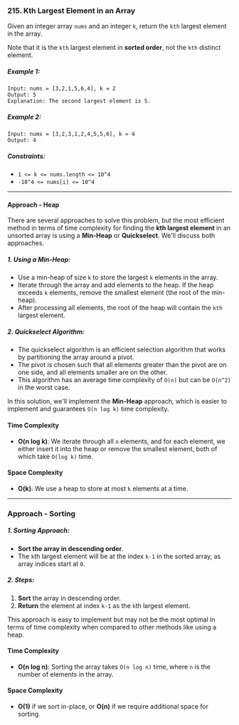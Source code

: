 ### 215. Kth Largest Element in an Array

Given an integer array `nums` and an integer `k`, return the `kth` largest element in the array.

Note that it is the `kth` largest element in **sorted order**, not the `kth` distinct element.

##### Example 1:

```plaintext
Input: nums = [3,2,1,5,6,4], k = 2
Output: 5
Explanation: The second largest element is 5.
```

##### Example 2:

```plaintext
Input: nums = [3,2,3,1,2,4,5,5,6], k = 4
Output: 4
```

##### Constraints:
- `1 <= k <= nums.length <= 10^4`
- `-10^4 <= nums[i] <= 10^4`

---

#### Approach - Heap

There are several approaches to solve this problem, but the most efficient method in terms of time complexity for finding the **kth largest element** in an unsorted array is using a **Min-Heap** or **Quickselect**. We'll discuss both approaches.

##### 1. Using a Min-Heap:
- Use a min-heap of size `k` to store the largest `k` elements in the array.
- Iterate through the array and add elements to the heap. If the heap exceeds `k` elements, remove the smallest element (the root of the min-heap).
- After processing all elements, the root of the heap will contain the `kth` largest element.

##### 2. Quickselect Algorithm:
- The quickselect algorithm is an efficient selection algorithm that works by partitioning the array around a pivot.
- The pivot is chosen such that all elements greater than the pivot are on one side, and all elements smaller are on the other.
- This algorithm has an average time complexity of `O(n)` but can be `O(n^2)` in the worst case.

In this solution, we'll implement the **Min-Heap** approach, which is easier to implement and guarantees `O(n log k)` time complexity.

#### Time Complexity

- **O(n log k)**: We iterate through all `n` elements, and for each element, we either insert it into the heap or remove the smallest element, both of which take `O(log k)` time.

#### Space Complexity

- **O(k)**: We use a heap to store at most `k` elements at a time.

---

### Approach - Sorting

##### 1. Sorting Approach:
- **Sort the array in descending order**.
- The `k`th largest element will be at the index `k-1` in the sorted array, as array indices start at `0`.

##### 2. Steps:
1. **Sort** the array in descending order.
2. **Return** the element at index `k-1` as the `k`th largest element.

This approach is easy to implement but may not be the most optimal in terms of time complexity when compared to other methods like using a heap.

#### Time Complexity

- **O(n log n)**: Sorting the array takes `O(n log n)` time, where `n` is the number of elements in the array.

#### Space Complexity

- **O(1)** if we sort in-place, or **O(n)** if we require additional space for sorting.
